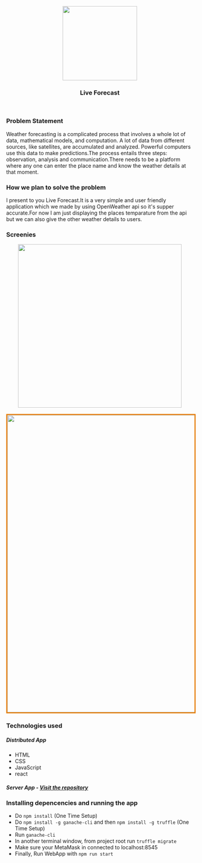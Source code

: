 <div align="center" class="row">
  <img src="https://i.pinimg.com/originals/77/0b/80/770b805d5c99c7931366c2e84e88f251.png" width="200"/>
</div>
<h3 align="center">Live Forecast</h3>
<br>

### Problem Statement

Weather forecasting is a complicated process that involves a whole lot of data, mathematical models, and computation. A lot of data from different sources, like satellites, are accumulated and analyzed. Powerful computers use this data to make predictions.The process entails three steps: observation, analysis and communication.There needs to be a platform where any one can enter the place name and know the weather details at that moment.

### How we plan to solve the problem

I present to you Live Forecast.It is a very simple and user friendly application which we made by using OpenWeather api so it's supper accurate.For now I am just displaying the places temparature from the api but we can also give the other weather details to users.

### Screenies
<div align="center">
<img src="https://drive.google.com/file/d/1v6t3hDVaQ0lBeZFEIU8zASLem8gTKr9a/view?usp=sharing" width="440" align="center"/>
<br>
<br>
<img src="https://drive.google.com/file/d/1NFj-0m2s7EczkXpQ7yUnGJEVZwBYaKGD/view?usp=sharing" width="800" align="center" style="border: 3px solid #e78200;"/>
</div>

### Technologies used

##### Distributed App 

* HTML
* CSS
* JavaScript
* react

##### Server App - [Visit the repository](https://github.com/AnupamBB/live-forecast)



### Installing depencencies and running the app
* Do `npm install` (One Time Setup)
* Do `npm install -g ganache-cli` and then `npm install -g truffle` (One Time Setup)
* Run `ganache-cli`
* In another terminal window, from project root run `truffle migrate`
* Make sure your MetaMask in connected to localhost:8545
* Finally, Run WebApp with `npm run start`